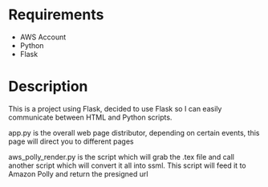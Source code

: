 # Requirements

- AWS Account
- Python
- Flask

# Description

This is a project using Flask, decided to use Flask so I can easily communicate between HTML and Python scripts. 

app.py is the overall web page distributor, depending on certain events, this page will direct you to different pages

aws_polly_render.py is the script which will grab the .tex file and call another script which will convert it all into ssml. This script will feed it to Amazon Polly and return the presigned url 